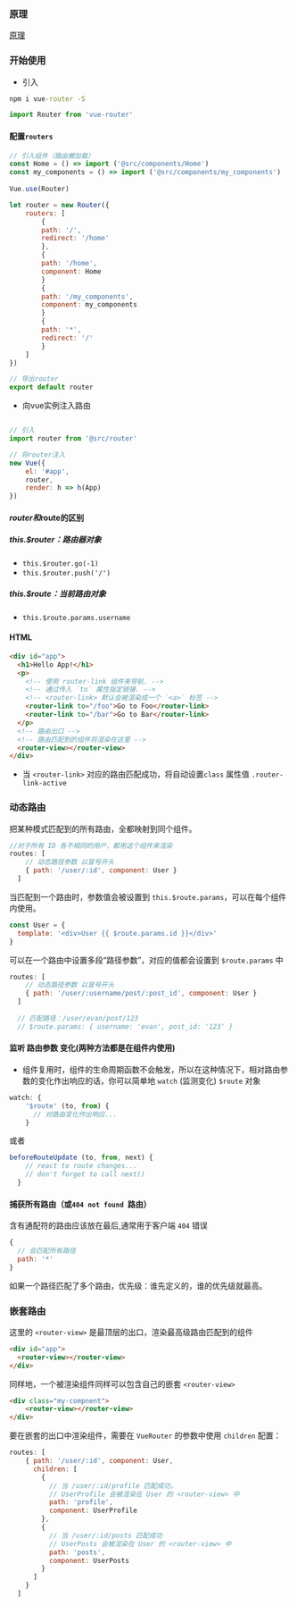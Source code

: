 ### 原理

[原理](https://juejin.im/post/5dbed0bef265da4cff701f68)

### 开始使用
- 引入
```cmd
npm i vue-router -S
```

```js
import Router from 'vue-router'
```

#### 配置`routers`

```js
// 引入组件（路由懒加载）
const Home = () => import ('@src/components/Home')
const my_components = () => import ('@src/components/my_components')
    
Vue.use(Router)

let router = new Router({
    routers: [
        {
        path: '/',
        redirect: '/home'
        },
        {
        path: '/home',
        component: Home
        }
        {
        path: '/my_components',
        component: my_components
        }
        {
        path: '*',
        redirect: '/'
        }
    ]
})

// 导出router
export default router
```

- 向vue实例注入路由

```js

// 引入
import router from '@src/router'

// 将router注入
new Vue({
    el: '#app',
    router,
    render: h => h(App)
})
```

#### $router和$route的区别

##### this.$router：路由器对象
  - `this.$router.go(-1)`
  - `this.$router.push('/')`
##### this.$route：当前路由对象
   - `this.$route.params.username`

#### HTML

```html
<div id="app">
  <h1>Hello App!</h1>
  <p>
    <!-- 使用 router-link 组件来导航. -->
    <!-- 通过传入 `to` 属性指定链接. -->
    <!-- <router-link> 默认会被渲染成一个 `<a>` 标签 -->
    <router-link to="/foo">Go to Foo</router-link>
    <router-link to="/bar">Go to Bar</router-link>
  </p>
  <!-- 路由出口 -->
  <!-- 路由匹配到的组件将渲染在这里 -->
  <router-view></router-view>
</div>
```

- 当 `<router-link>` 对应的路由匹配成功，将自动设置`class` 属性值 `.router-link-active`

### 动态路由

把某种模式匹配到的所有路由，全都映射到同个组件。

```js
//对于所有 ID 各不相同的用户，都用这个组件来渲染
routes: [
    // 动态路径参数 以冒号开头
    { path: '/user/:id', component: User }
  ]
```

当匹配到一个路由时，参数值会被设置到 `this.$route.params`，可以在每个组件内使用。

```js
const User = {
  template: '<div>User {{ $route.params.id }}</div>'
}
```

可以在一个路由中设置多段“路径参数”，对应的值都会设置到 `$route.params` 中

```js
routes: [
    // 动态路径参数 以冒号开头
    { path: '/user/:username/post/:post_id', component: User }
  ]
  
  // 匹配路径：/user/evan/post/123
  // $route.params: { username: 'evan', post_id: '123' }
```

#### 监听 路由参数 变化(两种方法都是在组件内使用)

- 组件复用时，组件的生命周期函数不会触发，所以在这种情况下，相对路由参数的变化作出响应的话，你可以简单地 `watch` (监测变化) `$route` 对象

```js
watch: {
    '$route' (to, from) {
      // 对路由变化作出响应...
    }
```

或者

```js
beforeRouteUpdate (to, from, next) {
    // react to route changes...
    // don't forget to call next()
  }
```

#### 捕获所有路由（或`404 not found `路由）

含有通配符的路由应该放在最后,通常用于客户端 `404` 错误

```js
{
  // 会匹配所有路径
  path: '*'
}
```

如果一个路径匹配了多个路由，优先级：谁先定义的，谁的优先级就最高。

### 嵌套路由

这里的 `<router-view>` 是最顶层的出口，渲染最高级路由匹配到的组件

```html
<div id="app">
  <router-view></router-view>
</div>
```

同样地，一个被渲染组件同样可以包含自己的嵌套 `<router-view>`

```html
<div class="my-compnent">
    <router-view></router-view>
</div>
```

要在嵌套的出口中渲染组件，需要在 `VueRouter` 的参数中使用 `children` 配置：

```js
routes: [
    { path: '/user/:id', component: User,
      children: [
        {
          // 当 /user/:id/profile 匹配成功，
          // UserProfile 会被渲染在 User 的 <router-view> 中
          path: 'profile',
          component: UserProfile
        },
        {
          // 当 /user/:id/posts 匹配成功
          // UserPosts 会被渲染在 User 的 <router-view> 中
          path: 'posts',
          component: UserPosts
        }
      ]
    }
  ]
```



